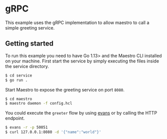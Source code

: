 # gRPC

This example uses the gRPC implementation to allow maestro to call a simple greeting service.

## Getting started

To run this example you need to have Go 1.13> and the Maestro CLI installed on your machine.
First start the service by simply executing the files inside the service directory.

```bash
$ cd service
$ go run .
```

Start Maestro to expose the greeting service on port `8080`.

```bash
$ cd maestro
$ maestro daemon -f config.hcl
```

You could execute the `greeter` flow by using [evans](https://github.com/ktr0731/evans) or by calling the HTTP endpoint.

```bash
$ evans -r -p 50051
$ curl 127.0.0.1:8080 -d '{"name":"world"}'
```